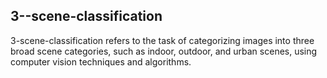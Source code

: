 ## 3--scene-classification
3-scene-classification refers to the task of categorizing images into three broad scene categories, such as indoor, outdoor, and urban scenes, using computer vision techniques and algorithms.

